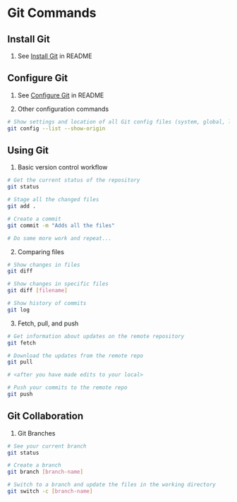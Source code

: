 
# Git Commands




## Install Git

1. See [Install Git](./README.md#1-install-git) in README




## Configure Git


1. See [Configure Git](./README.md#2-configure-git) in README



2. Other configuration commands

<!-- https://stackoverflow.com/a/46986031/441878 -->
```bash
# Show settings and location of all Git config files (system, global, local)
git config --list --show-origin
```



## Using Git


1. Basic version control workflow

```bash
# Get the current status of the repository
git status

# Stage all the changed files
git add .

# Create a commit
git commit -m "Adds all the files"

# Do some more work and repeat...
```


2. Comparing files

```bash
# Show changes in files 
git diff

# Show changes in specific files
git diff [filename]

# Show history of commits
git log
```



3. Fetch, pull, and push

```bash
# Get information about updates on the remote repository
git fetch

# Download the updates from the remote repo
git pull

# <after you have made edits to your local>

# Push your commits to the remote repo
git push
```




## Git Collaboration


1. Git Branches

```bash
# See your current branch
git status

# Create a branch
git branch [branch-name]

# Switch to a branch and update the files in the working directory
git switch -c [branch-name]

```